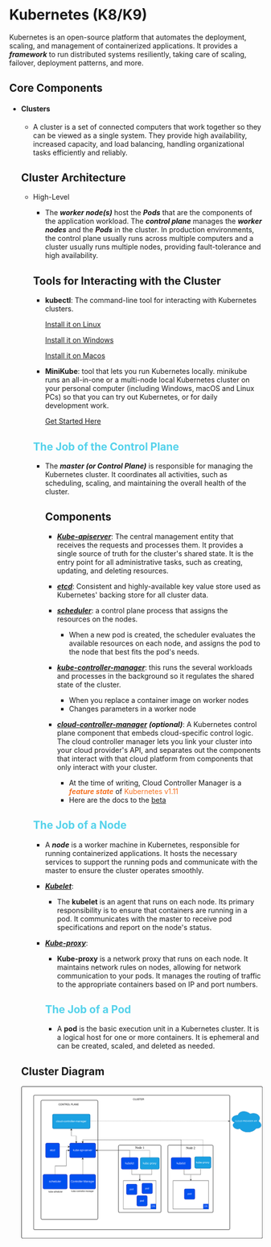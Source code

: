 # Kubernetes (K8/K9)
Kubernetes is an open-source platform that automates the deployment, scaling, and management of containerized applications. It provides a ***framework*** to run distributed systems resiliently, taking care of scaling, failover, deployment patterns, and more.

## Core Components

* #### Clusters
    * A cluster is a set of connected computers that work together so they can be viewed as a single system. They provide high availability, increased capacity, and load balancing, handling organizational tasks efficiently and reliably.

    ## Cluster Architecture

    * High-Level
        * The ***worker node(s)*** host the ***Pods*** that are the components of the application workload. The ***control plane*** manages the ***worker nodes*** and the ***Pods*** in the cluster. In production environments, the control plane usually runs across multiple computers and a cluster usually runs multiple nodes, providing fault-tolerance and high availability.

        ## Tools for Interacting with the Cluster
        * **kubectl**: The command-line tool for interacting with Kubernetes clusters.
        
            [Install it on Linux](https://kubernetes.io/docs/tasks/tools/install-kubectl-linux/)

            [Install it on Windows](hhttps://kubernetes.io/docs/tasks/tools/install-kubectl-windows/)

            [Install it on Macos](https://kubernetes.io/docs/tasks/tools/install-kubectl-macos/)

        * **MiniKube**:  tool that lets you run Kubernetes locally. minikube runs an all-in-one or a multi-node local Kubernetes cluster on your personal computer (including Windows, macOS and Linux PCs) so that you can try out Kubernetes, or for daily development work.

            [Get Started Here](https://minikube.sigs.k8s.io/docs/start/)

        ## <span style="color:#54D2EB">The Job of the Control Plane</span>
        * The ***master (or Control Plane)*** is responsible for managing the Kubernetes cluster. It coordinates all activities, such as scheduling, scaling, and maintaining the overall health of the cluster.

            ## Components
            * [***Kube-apiserver***](https://kubernetes.io/docs/concepts/architecture/#kube-apiserver): The central management entity that receives the requests and processes them. It provides a single source of truth for the cluster's shared state. It is the entry point for all administrative tasks, such as creating, updating, and deleting resources.                

            * [***etcd***](https://kubernetes.io/docs/concepts/architecture/#etcd): Consistent and highly-available key value store used as Kubernetes' backing store for all cluster data.

            * [***scheduler***](https://kubernetes.io/docs/concepts/architecture/#kube-scheduler): a control plane process that assigns the resources on the nodes.
                * When a new pod is created, the scheduler evaluates the available resources on each node, and assigns the pod to the node that best fits the pod's needs.
            
            * [***kube-controller-manager***](https://kubernetes.io/docs/concepts/architecture/#kube-controller-manager): this runs the several workloads and processes in the background so it regulates the shared state of the cluster. 
                * When you replace a container image on worker nodes
                * Changes parameters in a worker node
            
            * [***cloud-controller-manager***](https://kubernetes.io/docs/concepts/architecture/#cloud-controller-manager) ***(optional)***: A Kubernetes control plane component that embeds cloud-specific control logic. The cloud controller manager lets you link your cluster into your cloud provider's API, and separates out the components that interact with that cloud platform from components that only interact with your cluster.
                * At the time of writing, Cloud Controller Manager is a <span style="color:#F57120">***feature state***</span> of <span style="color:#F57120">Kubernetes v1.11</span> 
                * Here are the docs to the [beta](https://kubernetes.io/docs/concepts/architecture/cloud-controller/) 

        ## <span style="color:#54D2EB">The Job of a Node</span>
        * A ***node*** is a worker machine in Kubernetes, responsible for running containerized applications. It hosts the necessary services to support the running pods and communicate with the master to ensure the cluster operates smoothly.

        * [***Kubelet***](https://kubernetes.io/docs/concepts/architecture/#kubelet): 
            * The **kubelet** is an agent that runs on each node. Its primary responsibility is to ensure that containers are running in a pod. It communicates with the master to receive pod specifications and report on the node's status.

        * [***Kube-proxy***](https://kubernetes.io/docs/concepts/architecture/#kube-proxy):
            * **Kube-proxy** is a network proxy that runs on each node. It maintains network rules on nodes, allowing for network communication to your pods. It manages the routing of traffic to the appropriate containers based on IP and port numbers.

            ## <span style="color:#54D2EB">The Job of a Pod</span>
            * A **pod** is the basic execution unit in a Kubernetes cluster. It is a logical host for one or more containers. It is ephemeral and can be created, scaled, and deleted as needed. 
    
    ## Cluster Diagram
    ![Cluster Diagram](../../assets/kubernetes-cluster-architecture.svg)

